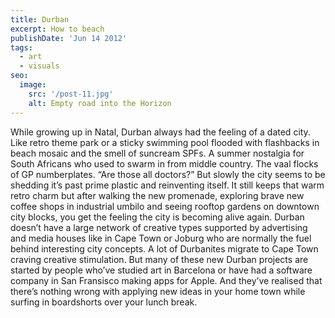 ```yaml
---
title: Durban
excerpt: How to beach
publishDate: 'Jun 14 2012'
tags:
  - art
  - visuals
seo:
  image:
    src: '/post-11.jpg'
    alt: Empty road into the Horizon
---
```


While growing up in Natal, Durban always had the feeling of a dated city. Like retro theme park or a sticky swimming pool flooded with flashbacks in beach mosaic and the smell of suncream SPFs. A summer nostalgia for South Africans who used to swarm in from middle country. The vaal flocks of GP numberplates. “Are those all doctors?” But slowly the city seems to be shedding it’s past prime plastic and reinventing itself. It still keeps that warm retro charm but after walking the new promenade, exploring brave new coffee shops in industrial umbilo and seeing rooftop gardens on downtown city blocks, you get the feeling the city is becoming alive again. Durban doesn’t have a large network of creative types supported by advertising and media houses like in Cape Town or Joburg who are normally the fuel behind interesting city concepts. A lot of Durbanites migrate to Cape Town craving creative stimulation. But many of these new Durban projects are started by people who’ve studied art in Barcelona or have had a software company in San Fransisco making apps for Apple. And they’ve realised that there’s nothing wrong with applying new ideas in your home town while surfing in boardshorts over your lunch break.